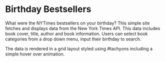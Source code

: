 # Birthday Bestsellers

What were the NYTimes bestsellers on your birthday? This simple site fetches and displays data from the New York Times API. This data includes book cover, title, author and book information. Users can select book categories from a drop down menu, input their birthday to search.

The data is rendered in a grid layout styled using #tachyons including a simple hover over animation.
